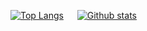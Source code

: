 [![Top Langs](https://github-readme-stats.vercel.app/api/top-langs/?username=sussycatgirl&theme=dark)](https://github.com/anuraghazra/github-readme-stats)
&emsp;
[![Github stats](https://github-readme-stats.vercel.app/api?username=sussycatgirl&count_private=true&show_icons=true&theme=dark)](https://github.com/anuraghazra/github-readme-stats)
</p>

